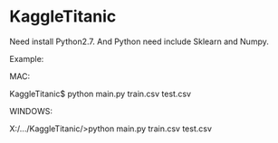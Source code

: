 # KaggleTitanic


Need install Python2.7. And Python need include Sklearn and Numpy.

Example:

MAC:

KaggleTitanic$ python main.py train.csv test.csv

WINDOWS:

X:/.../KaggleTitanic/>python main.py train.csv test.csv
